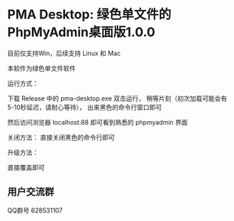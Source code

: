 PMA Desktop: 绿色单文件的PhpMyAdmin桌面版1.0.0
==============================================

目前仅支持Win，后续支持 Linux 和 Mac

本软件为绿色单文件软件

运行方式：

下载 Release 中的 pma-desktop.exe 双击运行， 稍等片刻（初次加载可能会有5-10秒延迟，请耐心等待）， 出来黑色的命令行窗口即可

然后访问浏览器  localhost:88  即可看到熟悉的 phpmyadmin 界面

关闭方法：
直接关闭黑色的命令行即可


升级方法：

直接覆盖即可

用户交流群
--

QQ群号 628531107